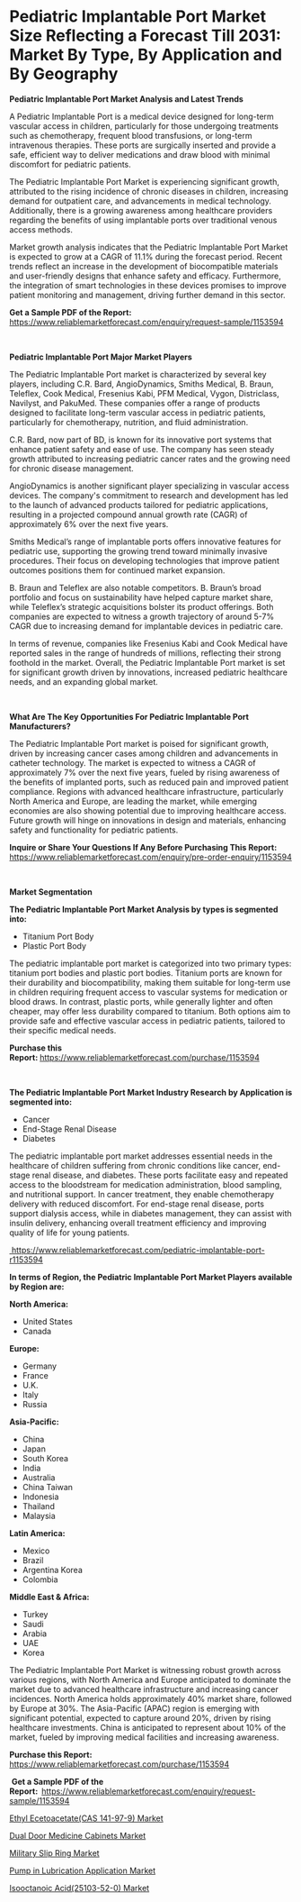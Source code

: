 <p><h1>Pediatric Implantable Port Market Size Reflecting a Forecast Till 2031: Market By Type, By Application and By Geography</h1></p><p><strong>Pediatric Implantable Port Market Analysis and Latest Trends</strong></p>
<p><p>A Pediatric Implantable Port is a medical device designed for long-term vascular access in children, particularly for those undergoing treatments such as chemotherapy, frequent blood transfusions, or long-term intravenous therapies. These ports are surgically inserted and provide a safe, efficient way to deliver medications and draw blood with minimal discomfort for pediatric patients.</p><p>The Pediatric Implantable Port Market is experiencing significant growth, attributed to the rising incidence of chronic diseases in children, increasing demand for outpatient care, and advancements in medical technology. Additionally, there is a growing awareness among healthcare providers regarding the benefits of using implantable ports over traditional venous access methods. </p><p>Market growth analysis indicates that the Pediatric Implantable Port Market is expected to grow at a CAGR of 11.1% during the forecast period. Recent trends reflect an increase in the development of biocompatible materials and user-friendly designs that enhance safety and efficacy. Furthermore, the integration of smart technologies in these devices promises to improve patient monitoring and management, driving further demand in this sector.</p></p>
<p><strong>Get a Sample PDF of the Report:&nbsp;</strong> <a href="https://www.reliablemarketforecast.com/enquiry/request-sample/1153594">https://www.reliablemarketforecast.com/enquiry/request-sample/1153594</a></p>
<p>&nbsp;</p>
<p><strong>Pediatric Implantable Port Major Market Players</strong></p>
<p><p>The Pediatric Implantable Port market is characterized by several key players, including C.R. Bard, AngioDynamics, Smiths Medical, B. Braun, Teleflex, Cook Medical, Fresenius Kabi, PFM Medical, Vygon, Districlass, Navilyst, and PakuMed. These companies offer a range of products designed to facilitate long-term vascular access in pediatric patients, particularly for chemotherapy, nutrition, and fluid administration.</p><p>C.R. Bard, now part of BD, is known for its innovative port systems that enhance patient safety and ease of use. The company has seen steady growth attributed to increasing pediatric cancer rates and the growing need for chronic disease management.</p><p>AngioDynamics is another significant player specializing in vascular access devices. The company's commitment to research and development has led to the launch of advanced products tailored for pediatric applications, resulting in a projected compound annual growth rate (CAGR) of approximately 6% over the next five years.</p><p>Smiths Medical’s range of implantable ports offers innovative features for pediatric use, supporting the growing trend toward minimally invasive procedures. Their focus on developing technologies that improve patient outcomes positions them for continued market expansion.</p><p>B. Braun and Teleflex are also notable competitors. B. Braun’s broad portfolio and focus on sustainability have helped capture market share, while Teleflex’s strategic acquisitions bolster its product offerings. Both companies are expected to witness a growth trajectory of around 5-7% CAGR due to increasing demand for implantable devices in pediatric care.</p><p>In terms of revenue, companies like Fresenius Kabi and Cook Medical have reported sales in the range of hundreds of millions, reflecting their strong foothold in the market. Overall, the Pediatric Implantable Port market is set for significant growth driven by innovations, increased pediatric healthcare needs, and an expanding global market.</p></p>
<p>&nbsp;</p>
<p><strong>What Are The Key Opportunities For Pediatric Implantable Port Manufacturers?</strong></p>
<p><p>The Pediatric Implantable Port market is poised for significant growth, driven by increasing cancer cases among children and advancements in catheter technology. The market is expected to witness a CAGR of approximately 7% over the next five years, fueled by rising awareness of the benefits of implanted ports, such as reduced pain and improved patient compliance. Regions with advanced healthcare infrastructure, particularly North America and Europe, are leading the market, while emerging economies are also showing potential due to improving healthcare access. Future growth will hinge on innovations in design and materials, enhancing safety and functionality for pediatric patients.</p></p>
<p><strong>Inquire or Share Your Questions If Any Before Purchasing This Report:</strong> <a href="https://www.reliablemarketforecast.com/enquiry/pre-order-enquiry/1153594">https://www.reliablemarketforecast.com/enquiry/pre-order-enquiry/1153594</a></p>
<p>&nbsp;</p>
<p><strong>Market Segmentation</strong></p>
<p><strong>The Pediatric Implantable Port Market Analysis by types is segmented into:</strong></p>
<p><ul><li>Titanium Port Body</li><li>Plastic Port Body</li></ul></p>
<p><p>The pediatric implantable port market is categorized into two primary types: titanium port bodies and plastic port bodies. Titanium ports are known for their durability and biocompatibility, making them suitable for long-term use in children requiring frequent access to vascular systems for medication or blood draws. In contrast, plastic ports, while generally lighter and often cheaper, may offer less durability compared to titanium. Both options aim to provide safe and effective vascular access in pediatric patients, tailored to their specific medical needs.</p></p>
<p><strong>Purchase this Report:&nbsp;</strong><a href="https://www.reliablemarketforecast.com/purchase/1153594">https://www.reliablemarketforecast.com/purchase/1153594</a></p>
<p>&nbsp;</p>
<p><strong>The Pediatric Implantable Port Market Industry Research by Application is segmented into:</strong></p>
<p><ul><li>Cancer</li><li>End-Stage Renal Disease</li><li>Diabetes</li></ul></p>
<p><p>The pediatric implantable port market addresses essential needs in the healthcare of children suffering from chronic conditions like cancer, end-stage renal disease, and diabetes. These ports facilitate easy and repeated access to the bloodstream for medication administration, blood sampling, and nutritional support. In cancer treatment, they enable chemotherapy delivery with reduced discomfort. For end-stage renal disease, ports support dialysis access, while in diabetes management, they can assist with insulin delivery, enhancing overall treatment efficiency and improving quality of life for young patients.</p></p>
<p><a href="https://www.reliablemarketforecast.com/pediatric-implantable-port-r1153594">&nbsp;https://www.reliablemarketforecast.com/pediatric-implantable-port-r1153594</a></p>
<p><strong>In terms of Region, the Pediatric Implantable Port Market Players available by Region are:</strong></p>
<p>
    <p> <strong> North America: </strong>
        <ul>
            <li>United States</li>
            <li>Canada</li>
        </ul>
        </p> 
    <p> <strong> Europe: </strong>
        <ul>
            <li>Germany</li>
            <li>France</li>
            <li>U.K.</li>
            <li>Italy</li>
            <li>Russia</li>
        </ul>
        </p> 
    <p> <strong> Asia-Pacific: </strong>
        <ul>
            <li>China</li>
            <li>Japan</li>
            <li>South Korea</li>
            <li>India</li>
            <li>Australia</li>
            <li>China Taiwan</li>
            <li>Indonesia</li>
            <li>Thailand</li>
            <li>Malaysia</li>
        </ul>
        </p> 
    <p> <strong> Latin America: </strong>
        <ul>
            <li>Mexico</li>
            <li>Brazil</li>
            <li>Argentina Korea</li>
            <li>Colombia</li>
        </ul>
        </p> 
    <p> <strong> Middle East & Africa: </strong>
        <ul>
            <li>Turkey</li>
            <li>Saudi</li>
            <li>Arabia</li>
            <li>UAE</li>
            <li>Korea</li>
        </ul>
    </p>
    </p>
<p><p>The Pediatric Implantable Port Market is witnessing robust growth across various regions, with North America and Europe anticipated to dominate the market due to advanced healthcare infrastructure and increasing cancer incidences. North America holds approximately 40% market share, followed by Europe at 30%. The Asia-Pacific (APAC) region is emerging with significant potential, expected to capture around 20%, driven by rising healthcare investments. China is anticipated to represent about 10% of the market, fueled by improving medical facilities and increasing awareness.</p></p>
<p><strong>Purchase this Report: </strong><a href="https://www.reliablemarketforecast.com/purchase/1153594">https://www.reliablemarketforecast.com/purchase/1153594</a></p>
<p>&nbsp;<strong>Get a Sample PDF of the Report:&nbsp;&nbsp;</strong><a href="https://www.reliablemarketforecast.com/enquiry/request-sample/1153594">https://www.reliablemarketforecast.com/enquiry/request-sample/1153594</a></p>
<p><strong></strong></p>
<p><p><a href="https://issuu.com/reportprime-2/docs/ethyl-ecetoacetatecas-141-97-9-mark_21e0662d632ef1">Ethyl Ecetoacetate(CAS 141-97-9) Market</a></p><p><a href="https://www.linkedin.com/pulse/why-should-you-invest-dual-door-medicine-cabinets-market-cbb1e?trackingId=cYtHgYx0SPWABFipkbnbEw%3D%3D">Dual Door Medicine Cabinets Market</a></p><p><a href="https://www.linkedin.com/pulse/what-current-future-prospects-military-slip-ring-market-analysis-5glke?trackingId=4pJLXKlYSA%2B9ZF9%2BFmztnw%3D%3D">Military Slip Ring Market</a></p><p><a href="https://github.com/WillieWoodard/Market-Research-Report-List-6/blob/main/pump-in-lubrication-application-market.md">Pump in Lubrication Application Market</a></p><p><a href="https://issuu.com/reportprime-2/docs/isooctanoic-acid25103-52-0-market-s_52d9f83efc2a93">Isooctanoic Acid(25103-52-0) Market</a></p></p>